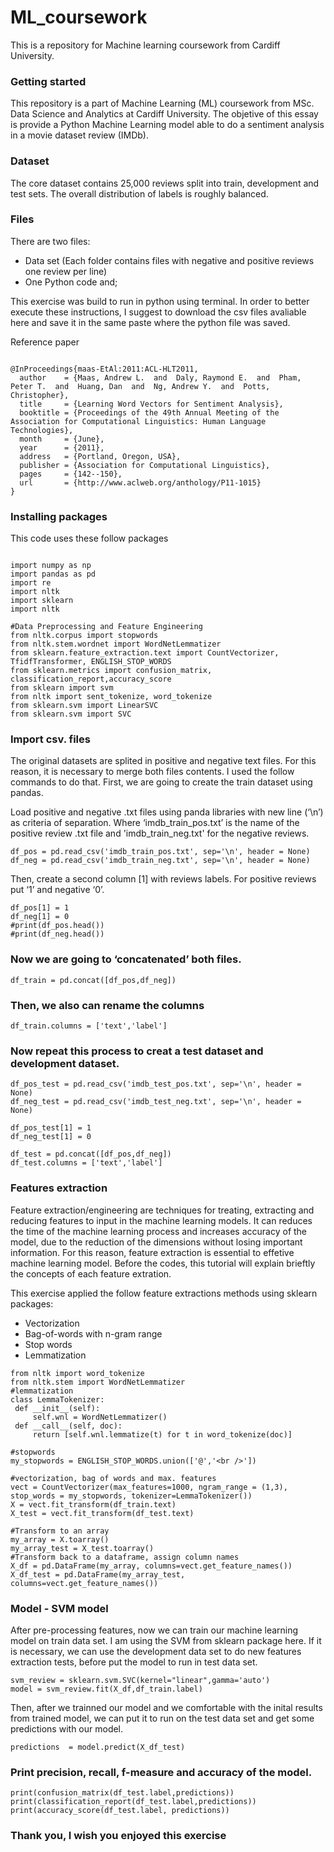# ML_coursework
This is a repository for Machine learning coursework from Cardiff University. 

### Getting started
This repository is a part of Machine Learning (ML) coursework from MSc. Data Science and Analytics at Cardiff University. The objetive of this essay is provide a Python Machine Learning model able to do a sentiment analysis in a movie dataset review (IMDb).

### Dataset 

The core dataset contains 25,000 reviews split into train, development
and test sets. The overall distribution of labels is roughly balanced.

### Files

There are two files: 
- Data set (Each folder contains files with negative and positive reviews one review per line)
- One Python code and;

This exercise was build to run in python using terminal. In order to better execute these instructions, I suggest to download the csv files avaliable here and save it in the same paste where the python file was saved.   


Reference paper
```

@InProceedings{maas-EtAl:2011:ACL-HLT2011,
  author    = {Maas, Andrew L.  and  Daly, Raymond E.  and  Pham, Peter T.  and  Huang, Dan  and  Ng, Andrew Y.  and  Potts, Christopher},
  title     = {Learning Word Vectors for Sentiment Analysis},
  booktitle = {Proceedings of the 49th Annual Meeting of the Association for Computational Linguistics: Human Language Technologies},
  month     = {June},
  year      = {2011},
  address   = {Portland, Oregon, USA},
  publisher = {Association for Computational Linguistics},
  pages     = {142--150},
  url       = {http://www.aclweb.org/anthology/P11-1015}
}
```


### Installing packages

This code uses these follow packages

```

import numpy as np
import pandas as pd
import re
import nltk
import sklearn
import nltk

#Data Preprocessing and Feature Engineering
from nltk.corpus import stopwords
from nltk.stem.wordnet import WordNetLemmatizer
from sklearn.feature_extraction.text import CountVectorizer, TfidfTransformer, ENGLISH_STOP_WORDS
from sklearn.metrics import confusion_matrix, classification_report,accuracy_score
from sklearn import svm
from nltk import sent_tokenize, word_tokenize
from sklearn.svm import LinearSVC
from sklearn.svm import SVC
```

### Import csv. files
The original datasets are splited in positive and negative text files. For this reason, it is necessary to merge both files contents. I used the follow commands to do that. First, we are going to create the train dataset using pandas.

Load positive and negative .txt files using panda libraries with new line (‘\n’) as criteria of separation. Where ‘imdb_train_pos.txt’ is the name of the positive review .txt file and  'imdb_train_neg.txt' for the negative reviews.  

```
df_pos = pd.read_csv('imdb_train_pos.txt', sep='\n', header = None)
df_neg = pd.read_csv('imdb_train_neg.txt', sep='\n', header = None)
```
Then, create a second column [1] with reviews labels. For positive reviews  put ‘1’ and negative ‘0’. 

```
df_pos[1] = 1
df_neg[1] = 0
#print(df_pos.head())
#print(df_neg.head())
````

### Now we are going to ‘concatenated’ both files.
```
df_train = pd.concat([df_pos,df_neg])
```

### Then, we also can rename the columns
```
df_train.columns = ['text','label']
```

### Now repeat this process to creat a test dataset and development dataset. 
```
df_pos_test = pd.read_csv('imdb_test_pos.txt', sep='\n', header = None)
df_neg_test = pd.read_csv('imdb_test_neg.txt', sep='\n', header = None)

df_pos_test[1] = 1
df_neg_test[1] = 0

df_test = pd.concat([df_pos,df_neg])
df_test.columns = ['text','label']
```

### Features extraction 
Feature extraction/engineering are techniques for treating, extracting and reducing features to input in the machine learning models. It can reduces the time of the machine learning process and increases accuracy of the model, due to the reduction of the dimensions without losing important information. For this reason, feature extraction is essential to effetive machine learning model. Before the codes, this tutorial will explain brieftly the concepts of each feature extration. 
  
This exercise applied the follow feature extractions methods using sklearn packages: 
- Vectorization
- Bag-of-words with n-gram range
- Stop words
- Lemmatization 

```
from nltk import word_tokenize
from nltk.stem import WordNetLemmatizer
#lemmatization
class LemmaTokenizer:
 def __init__(self):
     self.wnl = WordNetLemmatizer()
 def __call__(self, doc):
     return [self.wnl.lemmatize(t) for t in word_tokenize(doc)]

#stopwords
my_stopwords = ENGLISH_STOP_WORDS.union(['@','<br />'])

#vectorization, bag of words and max. features
vect = CountVectorizer(max_features=1000, ngram_range = (1,3), stop_words = my_stopwords, tokenizer=LemmaTokenizer())
X = vect.fit_transform(df_train.text)
X_test = vect.fit_transform(df_test.text)

#Transform to an array
my_array = X.toarray()
my_array_test = X_test.toarray()
#Transform back to a dataframe, assign column names
X_df = pd.DataFrame(my_array, columns=vect.get_feature_names())
X_df_test = pd.DataFrame(my_array_test, columns=vect.get_feature_names())
```
### Model - SVM model
After pre-processing features, now we can train our machine learning model on train data set. I am using the SVM from sklearn package here. If it is necessary, we can use the development data set to do new features extraction tests, before put the model to run in test data set.   

```
svm_review = sklearn.svm.SVC(kernel="linear",gamma='auto')
model = svm_review.fit(X_df,df_train.label)
```
Then, after we trainned our model and we comfortable with the inital results from trained model, we can put it to run on the test data set and get some predictions with our model. 
```
predictions  = model.predict(X_df_test)
```
### Print precision, recall, f-measure and accuracy of the model.
```
print(confusion_matrix(df_test.label,predictions))
print(classification_report(df_test.label,predictions))
print(accuracy_score(df_test.label, predictions))
```
### Thank you, I wish you enjoyed this exercise 
